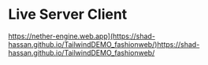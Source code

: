 # Live Server Client
https://nether-engine.web.app](https://shad-hassan.github.io/TailwindDEMO_fashionweb/)https://shad-hassan.github.io/TailwindDEMO_fashionweb/
